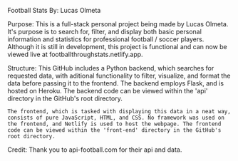 Football Stats
    By: Lucas Olmeta

Purpose: 
    This is a full-stack personal project being made by Lucas Olmeta. It's purpose is to search for, filter, and display both basic personal information and statistics for professional football / soccer players. Although it is still in development, this project is functional and can now be viewed live at footballthroughstats.netlify.app. 

Structure: 
    This GitHub includes a Python backend, which searches for requested data, with aditional functionality to filter, visualize, and format the data before passing it to the frontend. The backend employs Flask, and is hosted on Heroku. The backend code can be viewed within the 'api' directory in the GitHub's root directory. 
    
    The frontend, which is tasked with displaying this data in a neat way, consists of pure JavaScript, HTML, and CSS. No framework was used on the frontend, and Netlify is used to host the webpage. The frontend code can be viewed within the 'front-end' directory in the GitHub's root directory.

Credit: 
    Thank you to api-football.com for their api and data.